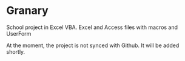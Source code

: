 # Granary
School project in Excel VBA. Excel and Access files with macros and UserForm

At the moment, the project is not synced with Github. It will be added shortly.
